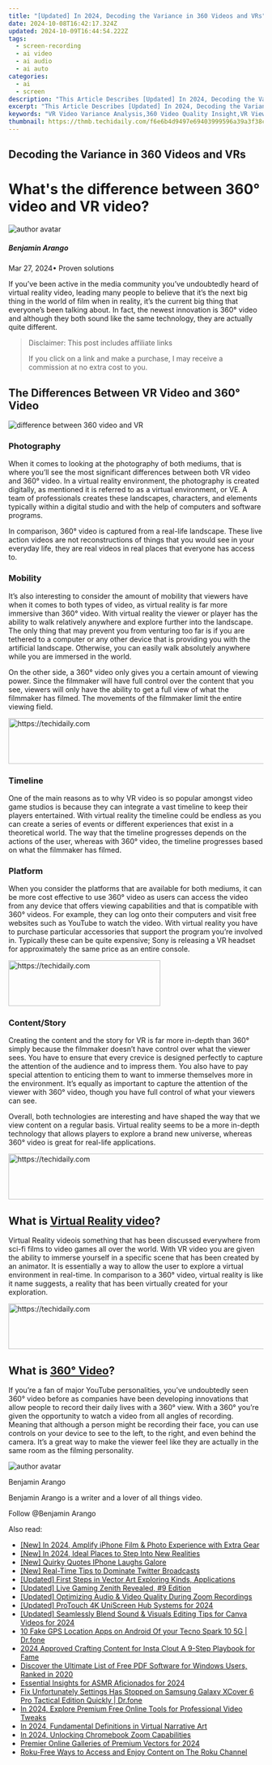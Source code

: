 ```yaml
---
title: "[Updated] In 2024, Decoding the Variance in 360 Videos and VRs"
date: 2024-10-08T16:42:17.324Z
updated: 2024-10-09T16:44:54.222Z
tags: 
  - screen-recording
  - ai video
  - ai audio
  - ai auto
categories: 
  - ai
  - screen
description: "This Article Describes [Updated] In 2024, Decoding the Variance in 360 Videos and VRs"
excerpt: "This Article Describes [Updated] In 2024, Decoding the Variance in 360 Videos and VRs"
keywords: "VR Video Variance Analysis,360 Video Quality Insight,VR Viewer Experience Deviation,Immersive Video Standard Deviation,360 Videos Statistical Assessment,VR and 360 Video Uniformity,Virtual Reality Video Consistency"
thumbnail: https://thmb.techidaily.com/f6e6b4d9497e69403999596a39a3f38ca99f274b0d3eeb6c66835e6a03fad9ac.jpg
---
```


## Decoding the Variance in 360 Videos and VRs

# What's the difference between 360° video and VR video?

![author avatar](https://images.wondershare.com/filmora/article-images/benjamin-arango-author.jpg)

##### Benjamin Arango

 Mar 27, 2024• Proven solutions

 If you’ve been active in the media community you’ve undoubtedly heard of virtual reality video, leading many people to believe that it’s the next big thing in the world of film when in reality, it’s the current big thing that everyone’s been talking about. In fact, the newest innovation is 360° video and although they both sound like the same technology, they are actually quite different.

>  Disclaimer: This post includes affiliate links
>
>  If you click on a link and make a purchase, I may receive a commission at no extra cost to you.
>

## The Differences Between VR Video and 360° Video

![difference between 360 video and VR](https://images.wondershare.com/filmora/article-images/difference-between-vr-360-video.jpg)

### Photography

 When it comes to looking at the photography of both mediums, that is where you’ll see the most significant differences between both VR video and 360° video. In a virtual reality environment, the photography is created digitally, as mentioned it is referred to as a virtual environment, or VE. A team of professionals creates these landscapes, characters, and elements typically within a digital studio and with the help of computers and software programs.

 In comparison, 360° video is captured from a real-life landscape. These live action videos are not reconstructions of things that you would see in your everyday life, they are real videos in real places that everyone has access to.

### Mobility

 It’s also interesting to consider the amount of mobility that viewers have when it comes to both types of video, as virtual reality is far more immersive than 360° video. With virtual reality the viewer or player has the ability to walk relatively anywhere and explore further into the landscape. The only thing that may prevent you from venturing too far is if you are tethered to a computer or any other device that is providing you with the artificial landscape. Otherwise, you can easily walk absolutely anywhere while you are immersed in the world.

 On the other side, a 360° video only gives you a certain amount of viewing power. Since the filmmaker will have full control over the content that you see, viewers will only have the ability to get a full view of what the filmmaker has filmed. The movements of the filmmaker limit the entire viewing field.

<!-- affiliate ads begin -->
<a href="https://aligracehair.sjv.io/c/5597632/1938750/19272" target="_top" id="1938750">
  <img src="//a.impactradius-go.com/display-ad/19272-1938750" border="0" alt="https://techidaily.com" width="728" height="90"/>
</a>
<img height="0" width="0" src="https://aligracehair.sjv.io/i/5597632/1938750/19272" style="position:absolute;visibility:hidden;" border="0" />
<!-- affiliate ads end -->

### Timeline

 One of the main reasons as to why VR video is so popular amongst video game studios is because they can integrate a vast timeline to keep their players entertained. With virtual reality the timeline could be endless as you can create a series of events or different experiences that exist in a theoretical world. The way that the timeline progresses depends on the actions of the user, whereas with 360° video, the timeline progresses based on what the filmmaker has filmed.

### Platform

 When you consider the platforms that are available for both mediums, it can be more cost effective to use 360° video as users can access the video from any device that offers viewing capabilities and that is compatible with 360° videos. For example, they can log onto their computers and visit free websites such as YouTube to watch the video. With virtual reality you have to purchase particular accessories that support the program you’re involved in. Typically these can be quite expensive; Sony is releasing a VR headset for approximately the same price as an entire console.

<!-- affiliate ads begin -->
<a href="https://aligracehair.sjv.io/c/5597632/2047406/19272" target="_top" id="2047406">
  <img src="//a.impactradius-go.com/display-ad/19272-2047406" border="0" alt="https://techidaily.com" width="300" height="90"/>
</a>
<img height="0" width="0" src="https://aligracehair.sjv.io/i/5597632/2047406/19272" style="position:absolute;visibility:hidden;" border="0" />
<!-- affiliate ads end -->

### Content/Story

 Creating the content and the story for VR is far more in-depth than 360° simply because the filmmaker doesn’t have control over what the viewer sees. You have to ensure that every crevice is designed perfectly to capture the attention of the audience and to impress them. You also have to pay special attention to enticing them to want to immerse themselves more in the environment. It’s equally as important to capture the attention of the viewer with 360° video, though you have full control of what your viewers can see.

 Overall, both technologies are interesting and have shaped the way that we view content on a regular basis. Virtual reality seems to be a more in-depth technology that allows players to explore a brand new universe, whereas 360° video is great for real-life applications.

<!-- affiliate ads begin -->
<a href="https://appsumo.8odi.net/c/5597632/2100529/7443" target="_top" id="2100529">
  <img src="//a.impactradius-go.com/display-ad/7443-2100529" border="0" alt="https://techidaily.com" width="728" height="90"/>
</a>
<img height="0" width="0" src="https://appsumo.8odi.net/i/5597632/2100529/7443" style="position:absolute;visibility:hidden;" border="0" />
<!-- affiliate ads end -->

## What is [Virtual Reality video]( https://filmora.wondershare.com/virtual-reality/what-is-vr-video.html)?

 Virtual Reality videois something that has been discussed everywhere from sci-fi films to video games all over the world. With VR video you are given the ability to immerse yourself in a specific scene that has been created by an animator. It is essentially a way to allow the user to explore a virtual environment in real-time. In comparison to a 360° video, virtual reality is like it name suggests, a reality that has been virtually created for your exploration.

<!-- affiliate ads begin -->
<a href="https://aligracehair.sjv.io/c/5597632/1884021/19272" target="_top" id="1884021">
  <img src="//a.impactradius-go.com/display-ad/19272-1884021" border="0" alt="https://techidaily.com" width="728" height="90"/>
</a>
<img height="0" width="0" src="https://aligracehair.sjv.io/i/5597632/1884021/19272" style="position:absolute;visibility:hidden;" border="0" />
<!-- affiliate ads end -->

## What is [360° Video]( https://filmora.wondershare.com/virtual-reality/what-is-360-video.html)?

 If you’re a fan of major YouTube personalities, you’ve undoubtedly seen 360° video before as companies have been developing innovations that allow people to record their daily lives with a 360° view. With a 360° you’re given the opportunity to watch a video from all angles of recording. Meaning that although a person might be recording their face, you can use controls on your device to see to the left, to the right, and even behind the camera. It’s a great way to make the viewer feel like they are actually in the same room as the filming personality.

![author avatar](https://images.wondershare.com/filmora/article-images/benjamin-arango-author.jpg)

Benjamin Arango

Benjamin Arango is a writer and a lover of all things video.

Follow @Benjamin Arango


<ins class="adsbygoogle"
     style="display:block"
     data-ad-format="autorelaxed"
     data-ad-client="ca-pub-7571918770474297"
     data-ad-slot="1223367746"></ins>



<ins class="adsbygoogle"
     style="display:block"
     data-ad-client="ca-pub-7571918770474297"
     data-ad-slot="8358498916"
     data-ad-format="auto"
     data-full-width-responsive="true"></ins>


<span class="atpl-alsoreadstyle">Also read:</span>
<div><ul>
<li><a href="https://fox-helps.techidaily.com/new-in-2024-amplify-iphone-film-and-photo-experience-with-extra-gear/"><u>[New] In 2024, Amplify iPhone Film & Photo Experience with Extra Gear</u></a></li>
<li><a href="https://article-posts.techidaily.com/new-in-2024-ideal-places-to-step-into-new-realities/"><u>[New] In 2024, Ideal Places to Step Into New Realities</u></a></li>
<li><a href="https://extra-guidance.techidaily.com/new-quirky-quotes-iphone-laughs-galore/"><u>[New] Quirky Quotes IPhone Laughs Galore</u></a></li>
<li><a href="https://twitter-videos.techidaily.com/new-real-time-tips-to-dominate-twitter-broadcasts/"><u>[New] Real-Time Tips to Dominate Twitter Broadcasts</u></a></li>
<li><a href="https://fox-helps.techidaily.com/updated-first-steps-in-vector-art-exploring-kinds-applications/"><u>[Updated] First Steps in Vector Art Exploring Kinds, Applications</u></a></li>
<li><a href="https://fox-helps.techidaily.com/updated-live-gaming-zenith-revealed-9-edition/"><u>[Updated] Live Gaming Zenith Revealed, #9 Edition</u></a></li>
<li><a href="https://screen-sharing-recording.techidaily.com/updated-optimizing-audio-and-video-quality-during-zoom-recordings/"><u>[Updated] Optimizing Audio & Video Quality During Zoom Recordings</u></a></li>
<li><a href="https://fox-helps.techidaily.com/updated-protouch-4k-uniscreen-hub-systems-for-2024/"><u>[Updated] ProTouch 4K UniScreen Hub Systems for 2024</u></a></li>
<li><a href="https://fox-helps.techidaily.com/updated-seamlessly-blend-sound-and-visuals-editing-tips-for-canva-videos-for-2024/"><u>[Updated] Seamlessly Blend Sound & Visuals Editing Tips for Canva Videos for 2024</u></a></li>
<li><a href="https://android-location.techidaily.com/10-fake-gps-location-apps-on-android-of-your-tecno-spark-10-5g-drfone-by-drfone-virtual/"><u>10 Fake GPS Location Apps on Android Of your Tecno Spark 10 5G | Dr.fone</u></a></li>
<li><a href="https://fox-helps.techidaily.com/2024-approved-crafting-content-for-insta-clout-a-9-step-playbook-for-fame/"><u>2024 Approved Crafting Content for Insta Clout A 9-Step Playbook for Fame</u></a></li>
<li><a href="https://fox-triigers.techidaily.com/discover-the-ultimate-list-of-free-pdf-software-for-windows-users-ranked-in-2020/"><u>Discover the Ultimate List of Free PDF Software for Windows Users, Ranked in 2020</u></a></li>
<li><a href="https://youtube-sure.techidaily.com/tial-insights-for-asmr-aficionados-for-2024/"><u>Essential Insights for ASMR Aficionados for 2024</u></a></li>
<li><a href="https://howto.techidaily.com/fix-unfortunately-settings-has-stopped-on-samsung-galaxy-xcover-6-pro-tactical-edition-quickly-drfone-by-drfone-fix-android-problems-fix-android-problems/"><u>Fix Unfortunately Settings Has Stopped on Samsung Galaxy XCover 6 Pro Tactical Edition Quickly | Dr.fone</u></a></li>
<li><a href="https://fox-helps.techidaily.com/in-2024-explore-premium-free-online-tools-for-professional-video-tweaks/"><u>In 2024, Explore Premium Free Online Tools for Professional Video Tweaks</u></a></li>
<li><a href="https://fox-helps.techidaily.com/in-2024-fundamental-definitions-in-virtual-narrative-art/"><u>In 2024, Fundamental Definitions in Virtual Narrative Art</u></a></li>
<li><a href="https://fox-helps.techidaily.com/in-2024-unlocking-chromebook-zoom-capabilities/"><u>In 2024, Unlocking Chromebook Zoom Capabilities</u></a></li>
<li><a href="https://extra-support.techidaily.com/premier-online-galleries-of-premium-vectors-for-2024/"><u>Premier Online Galleries of Premium Vectors for 2024</u></a></li>
<li><a href="https://technical-tips.techidaily.com/roku-free-ways-to-access-and-enjoy-content-on-the-roku-channel/"><u>Roku-Free Ways to Access and Enjoy Content on The Roku Channel</u></a></li>
</ul></div>

